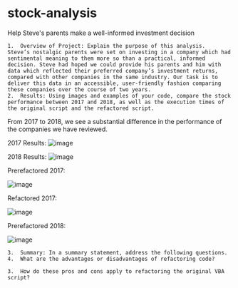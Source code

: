 # stock-analysis
Help Steve's parents make a well-informed investment decision

	1.	Overview of Project: Explain the purpose of this analysis.
	Steve’s nostalgic parents were set on investing in a company which had sentimental meaning to them more so than a practical, informed decision. Steve had hoped we could provide his parents and him with data which reflected their preferred company’s investment returns, compared with other companies in the same industry. Our task is to deliver this data in an accessible, user-friendly fashion comparing these companies over the course of two years.
	2.	Results: Using images and examples of your code, compare the stock performance between 2017 and 2018, as well as the execution times of the original script and the refactored script.
  From 2017 to 2018, we see a substantial difference in the performance of the companies we have reviewed.

2017 Results:
![image](https://user-images.githubusercontent.com/76623937/112767124-857aeb80-8fda-11eb-895b-95f5eb154daa.png)

2018 Results:
![image](https://user-images.githubusercontent.com/76623937/112767177-c70b9680-8fda-11eb-9acc-799d4a7d1f1a.png)

Prerefactored 2017:

![image](https://user-images.githubusercontent.com/76623937/112767761-23bc8080-8fde-11eb-9b00-4c2a6f527eeb.png)

Refactored 2017:

![image](https://user-images.githubusercontent.com/76623937/112767889-c37a0e80-8fde-11eb-8931-ab3628f7ea14.png)

Prerefactored 2018:

![image](https://user-images.githubusercontent.com/76623937/112768485-e0fca780-8fe1-11eb-8cb5-e92948938c0a.png)






	3.	Summary: In a summary statement, address the following questions.
	4.	What are the advantages or disadvantages of refactoring code?
  
	3.	How do these pros and cons apply to refactoring the original VBA script?
